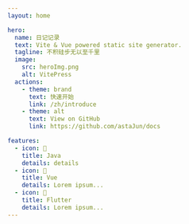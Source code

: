 ```yaml
---
layout: home

hero:
  name: 日记记录
  text: Vite & Vue powered static site generator.
  tagline: 不积硅步无以至千里
  image:
    src: heroImg.png
    alt: VitePress
  actions:
    - theme: brand
      text: 快速开始
      link: /zh/introduce
    - theme: alt
      text: View on GitHub
      link: https://github.com/astaJun/docs

features:
  - icon: 🤣
    title: Java
    details: details
  - icon: 🦄
    title: Vue
    details: Lorem ipsum...
  - icon: 🥳
    title: Flutter
    details: Lorem ipsum...
---
```


